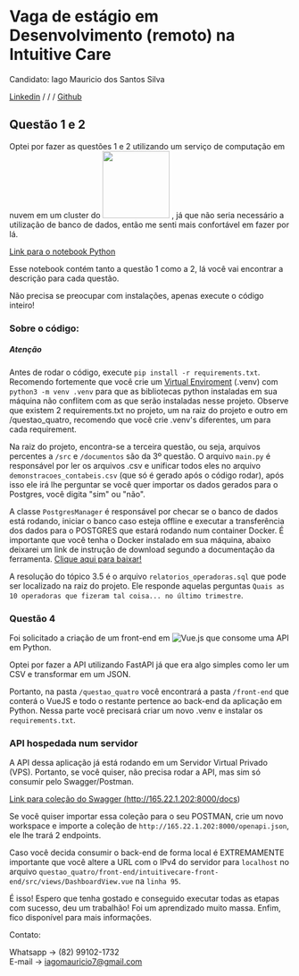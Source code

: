 # Vaga de estágio em Desenvolvimento (remoto) na Intuitive Care

Candidato: Iago Mauricio dos Santos Silva

<a href="https://www.linkedin.com/in/iagomauricioo/">Linkedin</a> / / /
<a href="https://github.com/iagomauricioo">Github</a>

## Questão 1 e 2

Optei por fazer as questões 1 e 2 utilizando um serviço de computação em nuvem em um cluster do <a href="https://colab.research.google.com/drive/1Pq-1cBO6AIXMyY-JAn-PWqbUyN3mMrpF?usp=sharing"><img src="https://img.shields.io/badge/Google%20Colab-%23F9A825.svg?style=for-the-badge&logo=googlecolab&logoColor=white" width="120"></a>
, já que não seria necessário a utilização de banco de dados, então me senti mais confortável em fazer por lá.

<a href="https://colab.research.google.com/drive/1Pq-1cBO6AIXMyY-JAn-PWqbUyN3mMrpF?usp=sharing">Link para o notebook Python</a>

Esse notebook contém tanto a questão 1 como a 2, lá você vai encontrar a descrição para cada questão.

Não precisa se preocupar com instalações, apenas execute o código inteiro!

### Sobre o código:

##### Atenção
Antes de rodar o código, execute `pip install -r requirements.txt`. Recomendo fortemente que você crie um <a href="https://docs.python.org/3/library/venv.html">Virtual Enviroment</a> (.venv) com `python3 -m venv .venv` para que as bibliotecas python instaladas em sua máquina não conflitem com as que serão instaladas nesse projeto. Observe que existem 2 requirements.txt no projeto, um na raiz do projeto e outro em /questao_quatro, recomendo que você crie .venv's diferentes, um para cada requirement.

Na raiz do projeto, encontra-se a terceira questão, ou seja, arquivos percentes a `/src` e `/documentos` são da 3º questão. O arquivo `main.py` é responsável por ler os arquivos .csv e unificar todos eles no arquivo `demonstracoes_contabeis.csv` (que só é gerado após o código rodar), após isso ele irá lhe perguntar se você quer importar os dados gerados para o Postgres, você digita "sim" ou "não".

A classe `PostgresManager` é responsável por checar se o banco de dados está rodando, iniciar o banco caso esteja offline e executar a transferência dos dados para o POSTGRES que estará rodando num container Docker. É importante que você tenha o Docker instalado em sua máquina, abaixo deixarei um link de instrução de download segundo a documentação da ferramenta. <a href="https://docs.docker.com/engine/install/">Clique aqui para baixar!</a>

A resolução do tópico 3.5 é o arquivo `relatorios_operadoras.sql` que pode ser localizado na raiz do projeto. Ele responde aquelas perguntas `Quais as 10 operadoras que fizeram tal coisa... no último trimestre`.

### Questão 4

Foi solicitado a criação de um front-end em ![Vue.js](https://img.shields.io/badge/vuejs-%2335495e.svg?style=for-the-badge&logo=vuedotjs&logoColor=%234FC08D) que consome uma API em Python. 

Optei por fazer a API utilizando FastAPI já que era algo simples como ler um CSV e transformar em um JSON.

Portanto, na pasta `/questao_quatro` você encontrará a pasta `/front-end` que conterá o VueJS e todo o restante pertence ao back-end da aplicação em Python. Nessa parte você precisará criar um novo .venv e instalar os `requirements.txt`.

### API hospedada num servidor

A API dessa aplicação já está rodando em um Servidor Virtual Privado (VPS). Portanto, se você quiser, não precisa rodar a API, mas sim só consumir pelo Swagger/Postman.

<a href="http://165.22.1.202:8000/docs">Link para coleção do Swagger (http://165.22.1.202:8000/docs)</a>

Se você quiser importar essa coleção para o seu POSTMAN, crie um novo workspace e importe a coleção de `http://165.22.1.202:8000/openapi.json`, ele lhe trará 2 endpoints.

Caso você decida consumir o back-end de forma local é EXTREMAMENTE importante que você altere a URL com o IPv4 do servidor para `localhost` no arquivo `questao_quatro/front-end/intuitivecare-front-end/src/views/DashboardView.vue` na `linha 95`.

É isso! Espero que tenha gostado e conseguido executar todas as etapas com sucesso, deu um trabalhão! Foi um aprendizado muito massa. Enfim, fico disponível para mais informações.

Contato:

Whatsapp -> (82) 99102-1732 <br>
E-mail -> iagomauricio7@gmail.com